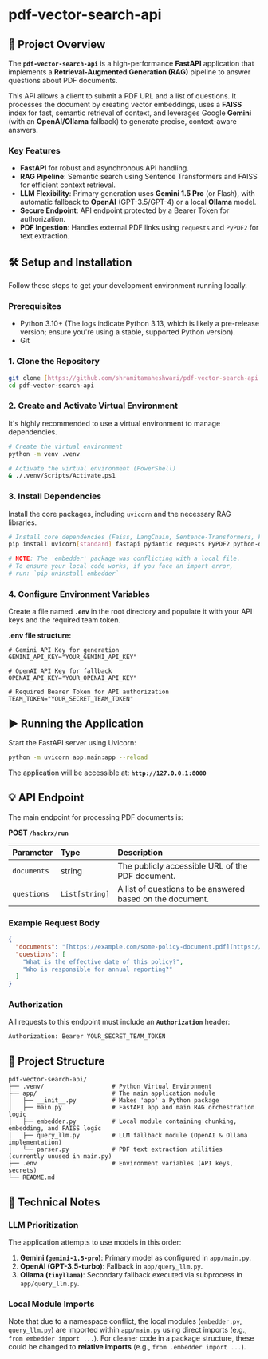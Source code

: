 # pdf-vector-search-api

## 🚀 Project Overview

The **`pdf-vector-search-api`** is a high-performance **FastAPI** application that implements a **Retrieval-Augmented Generation (RAG)** pipeline to answer questions about PDF documents.

This API allows a client to submit a PDF URL and a list of questions. It processes the document by creating vector embeddings, uses a **FAISS** index for fast, semantic retrieval of context, and leverages Google **Gemini** (with an **OpenAI/Ollama** fallback) to generate precise, context-aware answers.

### Key Features

* **FastAPI** for robust and asynchronous API handling.
* **RAG Pipeline**: Semantic search using Sentence Transformers and FAISS for efficient context retrieval.
* **LLM Flexibility**: Primary generation uses **Gemini 1.5 Pro** (or Flash), with automatic fallback to **OpenAI** (GPT-3.5/GPT-4) or a local **Ollama** model.
* **Secure Endpoint**: API endpoint protected by a Bearer Token for authorization.
* **PDF Ingestion**: Handles external PDF links using `requests` and `PyPDF2` for text extraction.

## 🛠️ Setup and Installation

Follow these steps to get your development environment running locally.

### Prerequisites

* Python 3.10+ (The logs indicate Python 3.13, which is likely a pre-release version; ensure you're using a stable, supported Python version).
* Git

### 1. Clone the Repository

```bash
git clone [https://github.com/shramitamaheshwari/pdf-vector-search-api.git](https://github.com/shramitamaheshwari/pdf-vector-search-api.git)
cd pdf-vector-search-api
````

### 2\. Create and Activate Virtual Environment

It's highly recommended to use a virtual environment to manage dependencies.

```bash
# Create the virtual environment
python -m venv .venv

# Activate the virtual environment (PowerShell)
& ./.venv/Scripts/Activate.ps1
```

### 3\. Install Dependencies

Install the core packages, including `uvicorn` and the necessary RAG libraries.

```bash
# Install core dependencies (Faiss, LangChain, Sentence-Transformers, FastAPI, etc.)
pip install uvicorn[standard] fastapi pydantic requests PyPDF2 python-dotenv google-genai sentence-transformers langchain faiss-cpu numpy openai

# NOTE: The 'embedder' package was conflicting with a local file.
# To ensure your local code works, if you face an import error,
# run: `pip uninstall embedder`
```

### 4\. Configure Environment Variables

Create a file named **`.env`** in the root directory and populate it with your API keys and the required team token.

**.env file structure:**

```
# Gemini API Key for generation
GEMINI_API_KEY="YOUR_GEMINI_API_KEY"

# OpenAI API Key for fallback
OPENAI_API_KEY="YOUR_OPENAI_API_KEY"

# Required Bearer Token for API authorization
TEAM_TOKEN="YOUR_SECRET_TEAM_TOKEN"
```

## ▶️ Running the Application

Start the FastAPI server using Uvicorn:

```bash
python -m uvicorn app.main:app --reload
```

The application will be accessible at: **`http://127.0.0.1:8000`**

## 💡 API Endpoint

The main endpoint for processing PDF documents is:

**POST `/hackrx/run`**

| Parameter | Type | Description |
| :--- | :--- | :--- |
| `documents` | string | The publicly accessible URL of the PDF document. |
| `questions` | `List[string]` | A list of questions to be answered based on the document. |

### Example Request Body

```json
{
  "documents": "[https://example.com/some-policy-document.pdf](https://example.com/some-policy-document.pdf)",
  "questions": [
    "What is the effective date of this policy?",
    "Who is responsible for annual reporting?"
  ]
}
```

### Authorization

All requests to this endpoint must include an **`Authorization`** header:

`Authorization: Bearer YOUR_SECRET_TEAM_TOKEN`

## 🧩 Project Structure

```
pdf-vector-search-api/
├── .venv/                   # Python Virtual Environment
├── app/                     # The main application module
│   ├── __init__.py          # Makes 'app' a Python package
│   ├── main.py              # FastAPI app and main RAG orchestration logic
│   ├── embedder.py          # Local module containing chunking, embedding, and FAISS logic
│   ├── query_llm.py         # LLM fallback module (OpenAI & Ollama implementation)
│   └── parser.py            # PDF text extraction utilities (currently unused in main.py)
├── .env                     # Environment variables (API keys, secrets)
└── README.md
```

## 📜 Technical Notes

### LLM Prioritization

The application attempts to use models in this order:

1.  **Gemini (`gemini-1.5-pro`)**: Primary model as configured in `app/main.py`.
2.  **OpenAI (GPT-3.5-turbo)**: Fallback in `app/query_llm.py`.
3.  **Ollama (`tinyllama`)**: Secondary fallback executed via subprocess in `app/query_llm.py`.

### Local Module Imports

Note that due to a namespace conflict, the local modules (`embedder.py`, `query_llm.py`) are imported within `app/main.py` using direct imports (e.g., `from embedder import ...`). For cleaner code in a package structure, these could be changed to **relative imports** (e.g., `from .embedder import ...`).

```
```
